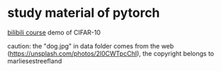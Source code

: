 # study material of pytorch

[bilibili course](https://www.bilibili.com/video/BV1hE411t7RN) demo of CIFAR-10

caution: the "dog.jpg" in data folder comes from the web (https://unsplash.com/photos/2l0CWTpcChI), the copyright belongs to marliesestreefland